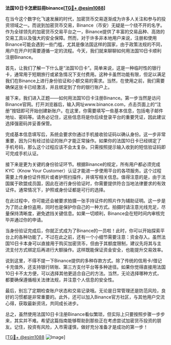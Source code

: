 **法国10日卡怎麽註冊binance[[TG💪+ @esim1088](https://t.me/s/esim1088)]**

在当今这个数字化飞速发展的时代，加密货币交易逐渐成为许多人关注和参与的投资领域之一。而说到加密货币交易，Binance（币安）无疑是一个绕不开的名字。作为全球领先的加密货币交易平台之一，Binance提供了丰富的交易品种、高效的交易工具以及强大的安全保障。然而，对于许多非本地用户来说，注册和使用Binance可能会遇到一些门槛，尤其是像法国这样的国家，由于政策法规的不同，用户在开户时需要遵循一定的流程。今天，我们就来聊聊如何用法国10日卡顺利注册Binance。

首先，让我们了解一下什么是“法国10日卡”。简单来说，这是一种临时性的银行卡，通常用于短期旅行或紧急情况下支付费用。这种卡虽然功能有限，但足以满足我们在Binance上进行身份验证和小额交易的需求。当然，在使用之前，我们需要确保这张卡已经激活，并且绑定到了你的银行账户上。

接下来，我们进入正题——如何用法国10日卡注册Binance。第一步当然是访问Binance官网。打开浏览器后，输入网址www.binance.com，点击页面上的“注册”按钮即可开始创建新账户。在这里，你需要填写一些基本信息，包括电子邮件地址、密码等。请务必记住，这些信息将是你后续登录平台的重要凭证，因此建议选择强密码并妥善保管。

完成基本信息填写后，系统会要求你通过手机接收验证码以确认身份。这一步非常重要，因为只有经过验证的账户才能正常操作。如果你的法国10日卡已经绑定了手机号码，那么这个过程应该不会太复杂。只需按照提示输入收到的短信验证码即可完成手机认证。

接下来是更为关键的身份验证环节。根据Binance的规定，所有用户都必须完成KYC（Know Your Customer）认证才能进一步使用平台的各项服务。这个过程需要上传身份证件照片或者护照扫描件，并填写相关信息。值得注意的是，由于法国属于欧盟成员国，因此在进行身份验证时，你需要提供符合当地法律要求的有效证件。通常情况下，护照或身份证都是可行的选择。

在此过程中，你可能还会被要求拍摄一张手持证件的照片作为辅助证明。这一步是为了防止身份盗用，同时也是保护你自己的一种方式。拍摄时请注意光线充足，尽量保持清晰度，避免遮挡关键信息。如果一切顺利，Binance会在短时间内审核完毕并通过你的申请。

当身份验证完成后，你就正式成为了Binance的一员啦！此时，你可以开始探索平台上的各种功能了。不过在此之前，还有一个小细节需要注意：资金存入。虽然法国10日卡本身可以直接用于购买加密货币，但由于其额度限制，建议先将其与主流支付方式绑定后再进行大额操作。这样既能保证资金安全，也能提升交易效率。

说到这里，不得不提一下Binance提供的多种存款方式。除了传统的信用卡/借记卡充值外，还支持银行转账、第三方支付平台等多种途径。如果你觉得直接用法国10日卡不太方便，可以选择其他更适合自己的方法。当然，无论选择哪种方式，都要确保遵循相关法律法规，并注意个人信息的安全性。

最后，别忘了定期检查账户状态和交易记录哦。无论是日常管理还是防范风险，良好的习惯都是非常重要的。此外，还可以加入Binance官方社区，与其他用户交流心得，获取最新资讯，共同成长进步。

总之，虽然使用法国10日卡注册Binance看似繁琐，但实际上只要按照步骤一步步来，其实并不难。希望这篇指南能够帮助到那些正在考虑尝试加密货币投资的朋友。记住，投资有风险，入市需谨慎，做好充分准备才是成功的第一步！

[[TG💪+ @esim1088](https://t.me/s/esim1088) ![Image](https://i.postimg.cc/4NQfJmqS/Snipaste-2025-05-13-00-14-12.png)]